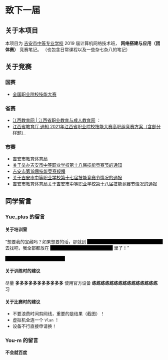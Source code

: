 # 致下一届

## 关于本项目

本项目为 [吉安市中等专业学校](http://www.jaszz.cn/) 2019 届计算机网络技术班， **网络搭建与应用（团体赛）** 竞赛笔记。
（也包含日常课程以及一些杂七杂八的笔记）

## 关于竞赛

<!--
### 为什么参加竞赛？

- 助学金/奖学金评比优先
- 江西省内大专保送
-->

### 国赛

- [全国职业院校技能大赛](http://www.chinaskills-jsw.org/)

### 省赛

- [江西教育网 | 江西省职业教育与成人教育网](http://jyt.jiangxi.gov.cn/) ：
- [江西省教育厅 通知 2021年江西省职业院校技能大赛高职组竞赛方案（含部分样题）](http://jyt.jiangxi.gov.cn/art/2021/8/26/art_30378_3546094.html)

### 市赛

- [吉安市教育体育局](http://edu.jian.gov.cn/)
- [关于举办吉安市中等职业学校第十八届技能竞赛节的通知](http://edu.jian.gov.cn/news-show-9916.html)
- [吉安市第18届技能竞赛规程](http://edu.jian.gov.cn/news-show-9958.html)
- [关于吉安市中等职业学校第十七届技能竞赛节情况的通报](http://edu.jian.gov.cn/news-show-9328.html)
- [吉安市教育体育局关于吉安市中等职业学校第十八届技能竞赛节情况的通报](http://edu.jian.gov.cn/uploadfile/65/Attachment/8f7f7873e0.pdf)

## 同学留言

### Yue_plus 的留言

#### 关于培训室

“想要我的宝藏吗？如果想要的话，那就到
<span style="color: black; background-color: black;">培训室的戴尔 OptiPlex 5080 台式机里</span>
去找吧，我全部都放在
<span style="color: black; background-color: black;">D:\共享文件夹\Yue_plus 的共享</span>
里了！”

<span style="color: black; background-color: black;">Administrator 密码 Abcd1234</span>

<!--
有水！有电！有 WiFi！（建议自己买个家用路由器）
还没有老师管简直太爽辣~~~~~

【那么代价是什么呢？】
——当工具人（装系统，拉网线，~~搬货Orz~~）
-->

#### 关于训练时的建议

尽量 **多多多多多多多多多多多** 使用官方设备 **练练练练练练练练练练练练练练练** 习
<!-- 里面坑巨多挨个踩吧 -->
<!-- 辣鸡神州数码，比赛专用设备，文档都么的！FFFFFFF_ck！！！ -->
<!-- 活用神州数码售后电话（工具人召唤器） -->

#### 关于比赛时的建议

- 不要浪费时间剪网线，重要的是结果（截图）！
- 虚拟机全连一个 `Vlan` ！
- 设备不行直接申请换！

### You-m 的留言

**不会就百度**
